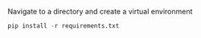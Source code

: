 Navigate to a directory and create a virtual environment
```python -m venv hackathon
pip install -r requirements.txt
```

